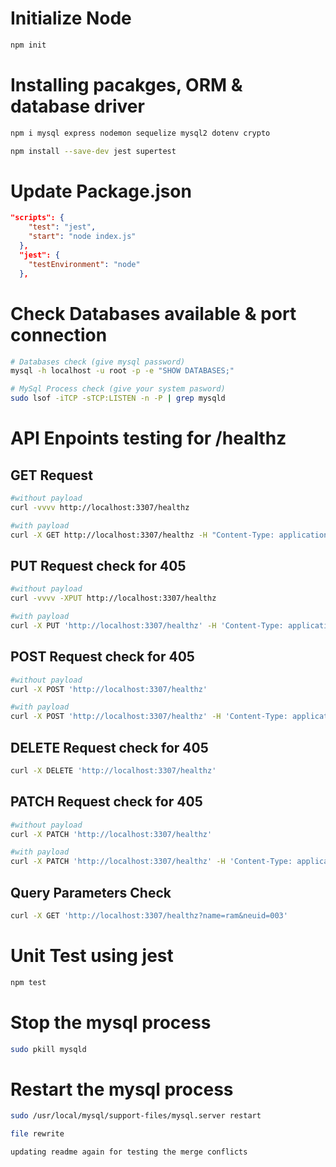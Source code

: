# Initialize Node
```bash
npm init
```
# Installing pacakges, ORM & database driver
```bash
npm i mysql express nodemon sequelize mysql2 dotenv crypto   

npm install --save-dev jest supertest
```

# Update Package.json
```json
"scripts": {
    "test": "jest",
    "start": "node index.js"
  },
  "jest": {
    "testEnvironment": "node"
  },
```


# Check Databases available & port connection
```bash
# Databases check (give mysql password)
mysql -h localhost -u root -p -e "SHOW DATABASES;"

# MySql Process check (give your system pasword)
sudo lsof -iTCP -sTCP:LISTEN -n -P | grep mysqld
```

# API Enpoints testing for /healthz
##  GET Request
```bash
#without payload
curl -vvvv http://localhost:3307/healthz

#with payload
curl -X GET http://localhost:3307/healthz -H "Content-Type: application/json" -d '{"name": "Rama Raju"}'
```

## PUT Request check for 405 
```bash
#without payload
curl -vvvv -XPUT http://localhost:3307/healthz

#with payload
curl -X PUT 'http://localhost:3307/healthz' -H 'Content-Type: application/json' -d '{"name": "Rama Raju"}'

```

## POST Request check for 405
```bash
#without payload 
curl -X POST 'http://localhost:3307/healthz'

#with payload
curl -X POST 'http://localhost:3307/healthz' -H 'Content-Type: application/json' -d '{"name": "Rama Raju"}'
```

## DELETE Request check for 405
```bash
curl -X DELETE 'http://localhost:3307/healthz'
```

## PATCH Request check for 405
```bash
#without payload
curl -X PATCH 'http://localhost:3307/healthz'

#with payload
curl -X PATCH 'http://localhost:3307/healthz' -H 'Content-Type: application/json' -d '{"name": "Rama Raju"}'
```


## Query Parameters Check
```bash
curl -X GET 'http://localhost:3307/healthz?name=ram&neuid=003'
```
# Unit Test using jest
```bash
npm test
```
# Stop the mysql process
```bash
sudo pkill mysqld
```
# Restart the mysql process
```bash
sudo /usr/local/mysql/support-files/mysql.server restart
```
```bash
file rewrite
```
```bash
updating readme again for testing the merge conflicts
```
